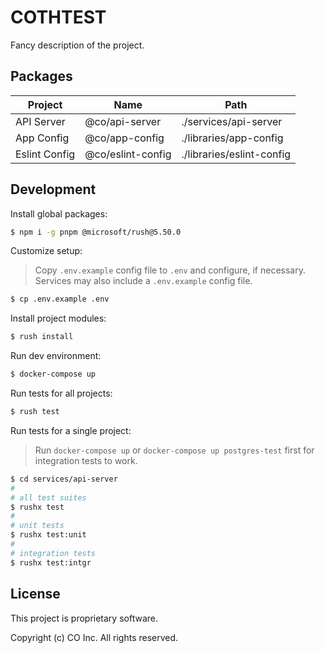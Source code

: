 # COTHTEST

Fancy description of the project.

## Packages

| Project       | Name              | Path                      |
| ------------- | ----------------- | ------------------------- |
| API Server    | @co/api-server    | ./services/api-server     |
| App Config    | @co/app-config    | ./libraries/app-config    |
| Eslint Config | @co/eslint-config | ./libraries/eslint-config |

## Development

Install global packages:
```sh
$ npm i -g pnpm @microsoft/rush@5.50.0
```

Customize setup:
> Copy `.env.example` config file to `.env` and configure, if necessary. Services may also include a `.env.example` config file.
```sh
$ cp .env.example .env
```

Install project modules:
```sh
$ rush install
```

Run dev environment:
```sh
$ docker-compose up
```

Run tests for all projects:
```sh
$ rush test
```

Run tests for a single project:
> Run `docker-compose up` or `docker-compose up postgres-test` first for integration tests to work.
```sh
$ cd services/api-server
#
# all test suites
$ rushx test
#
# unit tests
$ rushx test:unit
#
# integration tests
$ rushx test:intgr
```

## License

This project is proprietary software.

Copyright (c) CO Inc. All rights reserved.
